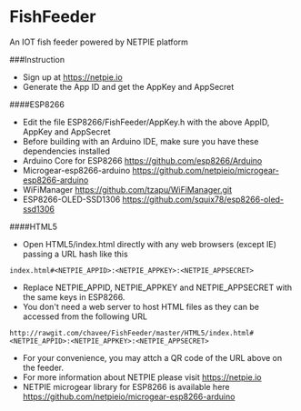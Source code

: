 # FishFeeder
An IOT fish feeder powered by NETPIE platform

###Instruction

- Sign up at https://netpie.io
- Generate the App ID and get the AppKey and AppSecret

####ESP8266
- Edit the file ESP8266/FishFeeder/AppKey.h with the above AppID, AppKey and AppSecret
- Before building with an Arduino IDE, make sure you have these dependencies installed
 - Arduino Core for ESP8266 https://github.com/esp8266/Arduino
 - Microgear-esp8266-arduino https://github.com/netpieio/microgear-esp8266-arduino
 - WiFiManager https://github.com/tzapu/WiFiManager.git
 - ESP8266-OLED-SSD1306 https://github.com/squix78/esp8266-oled-ssd1306

####HTML5
- Open HTML5/index.html directly with any web browsers (except IE) passing a URL hash like this
```
index.html#<NETPIE_APPID>:<NETPIE_APPKEY>:<NETPIE_APPSECRET>
```
- Replace NETPIE_APPID, NETPIE_APPKEY and NETPIE_APPSECRET with the same keys in ESP8266.
- You don't need a web server to host HTML files as they can be accessed from the following URL
```
http://rawgit.com/chavee/FishFeeder/master/HTML5/index.html#<NETPIE_APPID>:<NETPIE_APPKEY>:<NETPIE_APPSECRET>
```
- For your convenience, you may attch a QR code of the URL above on the feeder.
- For more information about NETPIE please visit https://netpie.io
- NETPIE microgear library for ESP8266 is available here
https://github.com/netpieio/microgear-esp8266-arduino

